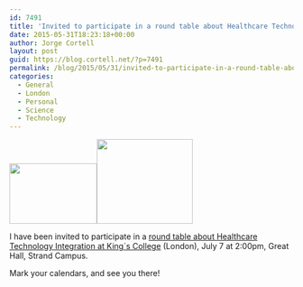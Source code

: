 ```yaml
---
id: 7491
title: 'Invited to participate in a round table about Healthcare Technology at King`s College'
date: 2015-05-31T18:23:18+00:00
author: Jorge Cortell
layout: post
guid: https://blog.cortell.net/?p=7491
permalink: /blog/2015/05/31/invited-to-participate-in-a-round-table-about-healthcare-technology-at-kings-college/
categories:
  - General
  - London
  - Personal
  - Science
  - Technology
---
```

<img class="alignnone" src="https://soft-dev.org/kcl.png" alt="" width="155" height="107" /><img class="alignnone" src="https://kingsconference.com/imgs/uk-trade.gif" alt="" width="170" height="150" />

I have been invited to participate in a <a href="https://kingsconference.com/programme-healthcare.html" target="_blank">round table about Healthcare Technology Integration at King`s College</a> (London), July 7 at 2:00pm, Great Hall, Strand Campus.

Mark your calendars, and see you there!